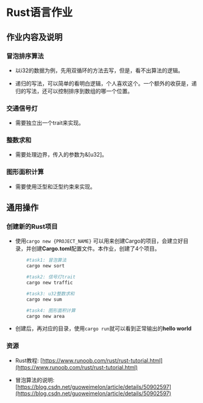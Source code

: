 # Rust语言作业

## 作业内容及说明

### 冒泡排序算法

- 以i32的数据为例，先用双循环的方法去写，但是，看不出算法的逻辑。

- 递归的写法，可以简单的看明白逻辑，个人喜欢这个。一个额外的收获是，递归的写法，还可以控制排序到数组的哪一个位置。

### 交通信号灯

- 需要独立出一个trait来实现。

### 整数求和

- 需要处理边界，传入的参数为&[u32]。

### 图形面积计算

- 需要使用泛型和泛型约束来实现。

## 通用操作

### 创建新的Rust项目

- 使用`cargo new {PROJECT_NAME}` 可以用来创建Cargo的项目，会建立好目录，并创建**Cargo.toml**配置文件。本作业，创建了4个项目。

    ```Bash
        #task1: 冒泡算法
        cargo new sort

        #task2: 信号灯trait
        cargo new traffic

        #task3: u32整数求和
        cargo new sum

        #task4: 图形面积计算
        cargo new area
    ```

- 创建后，再对应的目录，使用`cargo run`就可以看到正常输出的**hello world**


### 资源

- Rust教程: [https://www.runoob.com/rust/rust-tutorial.html](https://www.runoob.com/rust/rust-tutorial.html)

- 冒泡算法的说明: [https://blog.csdn.net/guoweimelon/article/details/50902597](https://blog.csdn.net/guoweimelon/article/details/50902597)